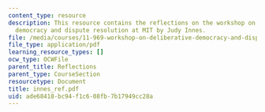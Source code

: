 ```yaml
---
content_type: resource
description: This resource contains the reflections on the workshop on deliberative
  democracy and dispute resolution at MIT by Judy Innes.
file: /media/courses/11-969-workshop-on-deliberative-democracy-and-dispute-resolution-summer-2005/ade68418bc94f1c608fb7b17949cc28a_innes_ref.pdf
file_type: application/pdf
learning_resource_types: []
ocw_type: OCWFile
parent_title: Reflections
parent_type: CourseSection
resourcetype: Document
title: innes_ref.pdf
uid: ade68418-bc94-f1c6-08fb-7b17949cc28a
---
```

